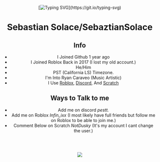 <div align="center">


 [![Typing SVG](https://readme-typing-svg.demolab.com/?lines=yes;Fishy;Im+Tired;.................;)](https://git.io/typing-svg)


# Sebastian Solace/SebaztianSolace
## Info
- I Joined Github 1 year ago
- I Joined Roblox Back in 2017 (I lost my old account.)
- He/Him
- PST (California LS) Timezone.
- I'm Into Ryan Caraveo (Music Artistic)
- I Use [Roblox](https://roblox.com/), [Discord](https://discord.com/), And [Scratch](https://scratch.mit.edu/)

## Ways to Talk to me
- Add me on discord *pestt.*
- Add me on Roblox *Infin_ixx* (I most likely have full friends but follow me on Roblox to be able to join me.)
- Comment Below on Scratch *NotDusky* (It's my account I cant change the user.)


 <br><br>

 
<img src="https://media.tenor.com/Xe5HRbPJhsUAAAAi/sebastian-solace-spin.gif"/>

<br><br>

</div>



